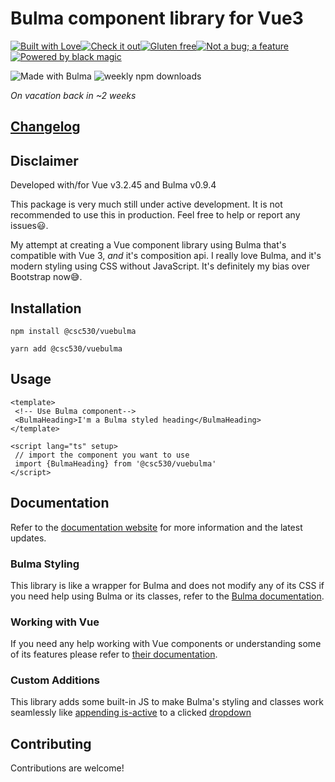 # Bulma component library for Vue3

[![Built with Love](https://forthebadge.com/images/badges/built-with-love.svg)](https://forthebadge.com)[![Check it out](https://forthebadge.com/images/badges/check-it-out.svg)](https://forthebadge.com)[![Gluten free](https://forthebadge.com/images/badges/gluten-free.svg)](https://forthebadge.com)[![Not a bug; a feature](https://forthebadge.com/images/badges/not-a-bug-a-feature.svg)](https://forthebadge.com)[![Powered by black magic](https://forthebadge.com/images/badges/powered-by-black-magic.svg)](https://forthebadge.com)

![Made with Bulma](https://img.shields.io/badge/made%20with-Bulma-00d1b2?style=roundyed-square)
![weekly npm downloads](https://img.shields.io/npm/dw/@csc530/vuebulma?label=npm%20downloads)

*On vacation back in ~2 weeks*

## [Changelog](/../gh-pages/docs/changelog.md)

## Disclaimer

Developed with/for Vue v3.2.45 and Bulma v0.9.4

This package is very much still under active development. It is not recommended to use this in production. Feel free to
help or report any issues😃.

My attempt at creating a Vue component library using Bulma that's compatible with Vue 3, *and* it's composition api.
I really love Bulma, and it's modern styling using CSS without JavaScript. It's definitely my bias over Bootstrap now😅.

## Installation

`npm install @csc530/vuebulma`

`yarn add @csc530/vuebulma`

## Usage

```vue
<template>
 <!-- Use Bulma component-->
 <BulmaHeading>I'm a Bulma styled heading</BulmaHeading>
</template>

<script lang="ts" setup>
 // import the component you want to use
 import {BulmaHeading} from '@csc530/vuebulma'
</script>
```

## Documentation

Refer to the [documentation website](https://csc530.github.io/vuebulma/) for more information and the latest updates.

### Bulma Styling

This library is like a wrapper for Bulma and does not modify any of its CSS if you need help using Bulma or its classes,
refer to the [Bulma documentation](https://bulma.io/documentation/).

### Working with Vue

If you need any help working with Vue components or understanding some of its features please refer
to [their documentation](https://vuejs.org/guide/introduction.html).

### Custom Additions

This library adds some built-in JS to make Bulma's styling and classes work seamlessly
like [appending is-active](/src/components/containers/BulmaDropdown.vue#L4) to a
clicked [dropdown](https://bulma.io/documentation/components/dropdown/#hoverable-or-toggable)

## Contributing

Contributions are welcome!